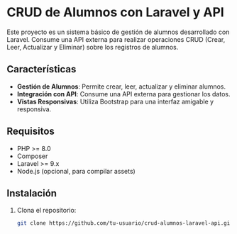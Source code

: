 # CRUD de Alumnos con Laravel y API

Este proyecto es un sistema básico de gestión de alumnos desarrollado con Laravel. Consume una API externa para realizar operaciones CRUD (Crear, Leer, Actualizar y Eliminar) sobre los registros de alumnos.

## Características

- **Gestión de Alumnos**: Permite crear, leer, actualizar y eliminar alumnos.
- **Integración con API**: Consume una API externa para gestionar los datos.
- **Vistas Responsivas**: Utiliza Bootstrap para una interfaz amigable y responsiva.

## Requisitos

- PHP >= 8.0
- Composer
- Laravel >= 9.x
- Node.js (opcional, para compilar assets)

## Instalación

1. Clona el repositorio:
   ```bash
   git clone https://github.com/tu-usuario/crud-alumnos-laravel-api.git
